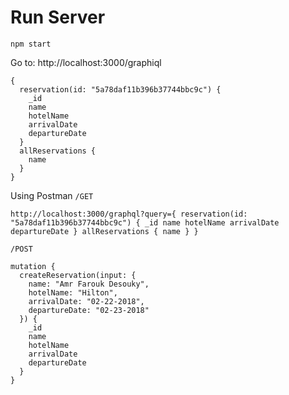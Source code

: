 # Run Server
`npm start`

Go to:
http://localhost:3000/graphiql

```
{
  reservation(id: "5a78daf11b396b37744bbc9c") {
    _id
    name
    hotelName
    arrivalDate
    departureDate
  }
  allReservations {
    name
  }
}
```

Using Postman
`/GET`
```
http://localhost:3000/graphql?query={ reservation(id: "5a78daf11b396b37744bbc9c") { _id name hotelName arrivalDate departureDate } allReservations { name } }
```


`/POST`

```
mutation {
  createReservation(input: {
    name: "Amr Farouk Desouky",
    hotelName: "Hilton",
    arrivalDate: "02-22-2018",
    departureDate: "02-23-2018"    
  }) {
    _id
    name
    hotelName
    arrivalDate
    departureDate
  }
}
```